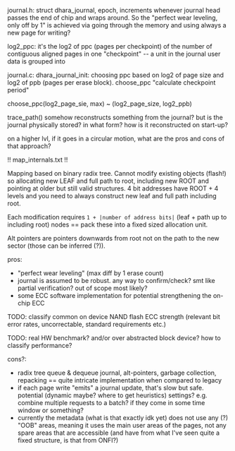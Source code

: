 journal.h: struct dhara_journal, epoch, increments whenever journal head passes the end of chip
and wraps around. So the "perfect wear leveling, only off by 1" is achieved via going through
the memory and using always a new page for writing? 

log2_ppc: it's the log2 of ppc (pages per checkpoint) of the number of contiguous aligned pages in one "checkpoint" -- a unit in the journal user data is grouped into

journal.c: dhara_journal_init: choosing ppc based on log2 of page size and log2 of ppb (pages per  erase block). choose_ppc "calculate checkpoint period"

choose_ppc(log2_page_sie, max) ~ (log2_page_size, log2_ppb)


trace_path() somehow reconstructs something from the journal? but is the journal
physically stored? in what form? how is it reconstructed on start-up?

on a higher lvl, if it goes in a circular motion, what are the pros and cons of that approach?

!! map_internals.txt !!

Mapping based on binary radix tree. Cannot modify existing objects (flash!) so allocating new LEAF and full path to root, including new ROOT and pointing at older but still valid structures. 4 bit addresses have ROOT + 4 levels and you need to always construct new leaf and full path including root.

Each modification requires `1 + |number of address bits|` (leaf + path up to including root) nodes == pack these into a fixed sized allocation unit.

Alt pointers are pointers downwards from root not on the path to the new sector (those can be inferred (?)).


pros:
- "perfect wear leveling" (max diff by 1 erase count)
- journal is assumed to be robust. any way to confirm/check? smt like partial verification? out of scope most likely?
- some ECC software implementation for potential strengthening the on-chip ECC

TODO: classify common on device NAND flash ECC strength (relevant bit error rates, uncorrectable, standard requirements etc.)

TODO: real HW benchmark? and/or over abstracted block device? how to classify performance?

cons?:
- radix tree queue & dequeue journal, alt-pointers, garbage collection, repacking == quite intricate implementation when compared to legacy
- if each page write "emits" a journal update, that's slow but safe. potential (dynamic maybe? where to get heuristics) settings?
  e.g. combine multiple requests to a batch? if they come in some time window or something?
- currently the metadata (what is that exactly idk yet) does not use any (?) "OOB" areas, meaning it uses the main user areas of the pages,
  not any spare areas that are accessible (and have from what I've seen quite a fixed structure, is that from ONFI?)